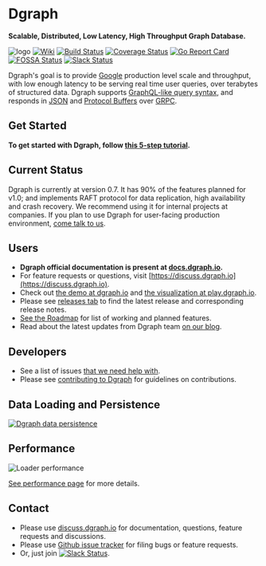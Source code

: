 # Dgraph
**Scalable, Distributed, Low Latency, High Throughput Graph Database.**

![logo](https://img.shields.io/badge/status-alpha-red.svg)
[![Wiki](https://img.shields.io/badge/res-wiki-blue.svg)](https://docs.dgraph.io)
[![Build Status](https://travis-ci.org/dgraph-io/dgraph.svg?branch=master)](https://travis-ci.org/dgraph-io/dgraph)
[![Coverage Status](https://coveralls.io/repos/github/dgraph-io/dgraph/badge.svg?branch=master)](https://coveralls.io/github/dgraph-io/dgraph?branch=master)
[![Go Report Card](https://goreportcard.com/badge/github.com/dgraph-io/dgraph)](https://goreportcard.com/report/github.com/dgraph-io/dgraph)
[![FOSSA Status](https://app.fossa.io/api/projects/git%2Bhttps%3A%2F%2Fgithub.com%2Fdgraph-io%2Fdgraph.svg)](https://app.fossa.io/projects/git%2Bhttps%3A%2F%2Fgithub.com%2Fdgraph-io%2Fdgraph)
[![Slack Status](http://slack.dgraph.io/badge.svg)](http://slack.dgraph.io)

Dgraph's goal is to provide [Google](https://www.google.com) production level scale and throughput,
with low enough latency to be serving real time user queries, over terabytes of structured data.
Dgraph supports [GraphQL-like query syntax](https://docs.dgraph.io/master/query-language/), and responds in [JSON](http://www.json.org/) and [Protocol Buffers](https://developers.google.com/protocol-buffers/) over [GRPC](http://www.grpc.io/).

## Get Started
**To get started with Dgraph, follow [this 5-step tutorial](https://docs.dgraph.io).**

## Current Status

Dgraph is currently at version 0.7. It has 90% of the features planned for v1.0; and implements RAFT protocol for data replication, high availability and crash recovery. We recommend using it for internal projects at companies. If you plan to use Dgraph for user-facing production environment, [come talk to us](https://discuss.dgraph.io).


## Users
- **Dgraph official documentation is present at [docs.dgraph.io](https://docs.dgraph.io).**
- For feature requests or questions, visit [https://discuss.dgraph.io](https://discuss.dgraph.io).
- Check out [the demo at dgraph.io](http://dgraph.io) and [the visualization at play.dgraph.io](http://play.dgraph.io/).
- Please see [releases tab](https://github.com/dgraph-io/dgraph/releases) to find the latest release and corresponding release notes.
- [See the Roadmap](https://github.com/dgraph-io/dgraph/issues/1) for list of working and planned features.
- Read about the latest updates from Dgraph team [on our blog](https://open.dgraph.io/).

## Developers
- See a list of issues [that we need help with](https://github.com/dgraph-io/dgraph/issues?q=is%3Aissue+is%3Aopen+label%3Ahelp_wanted).
- Please see [contributing to Dgraph](https://wiki.dgraph.io/Contributing_to_Dgraph) for guidelines on contributions.

## Data Loading and Persistence
[![Dgraph data persistence](https://img.youtube.com/vi/dzTEXxF0TGs/0.jpg)](https://www.youtube.com/watch?v=dzTEXxF0TGs)

## Performance

![Loader performance](static/loader.gif)

[See performance page](https://wiki.dgraph.io/Performance) for more details.

## Contact
- Please use [discuss.dgraph.io](https://discuss.dgraph.io) for documentation, questions, feature requests and discussions.
- Please use [Github issue tracker](https://github.com/dgraph-io/dgraph/issues) for filing bugs or feature requests.
- Or, just join [![Slack Status](http://slack.dgraph.io/badge.svg)](http://slack.dgraph.io).
